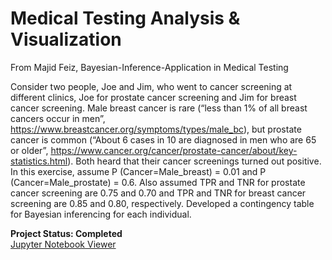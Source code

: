 # Medical Testing Analysis & Visualization
From Majid Feiz, Bayesian-Inference-Application in Medical Testing

Consider two people, Joe and Jim, who went to cancer screening at different clinics, Joe for prostate 
cancer screening and Jim for breast cancer screening. Male breast cancer is rare (“less than 1% of all 
breast cancers occur in men”, https://www.breastcancer.org/symptoms/types/male_bc), but prostate 
cancer is common (“About 6 cases in 10 are diagnosed in men who are 65 or older”, 
https://www.cancer.org/cancer/prostate-cancer/about/key-statistics.html). Both heard that their cancer
screenings turned out positive. In this exercise, assume P (Cancer=Male_breast) = 0.01 and P
(Cancer=Male_prostate) = 0.6. Also assumed TPR and TNR for prostate cancer screening are 0.75 and 
0.70 and TPR and TNR for breast cancer screening are 0.85 and 0.80, respectively.
Developed a contingency table for Bayesian inferencing for each individual.

**Project Status: Completed**
<br>
<a href="https://github.com/majfeizatgmaildotcom/Medical-Testing-Analysis-Visualization/blob/1e0957e56c8ee7c9c745235e94fe76e240ce7e96/Medical_Testing_Analysis_Visualization.ipynb">Jupyter Notebook Viewer</a>
